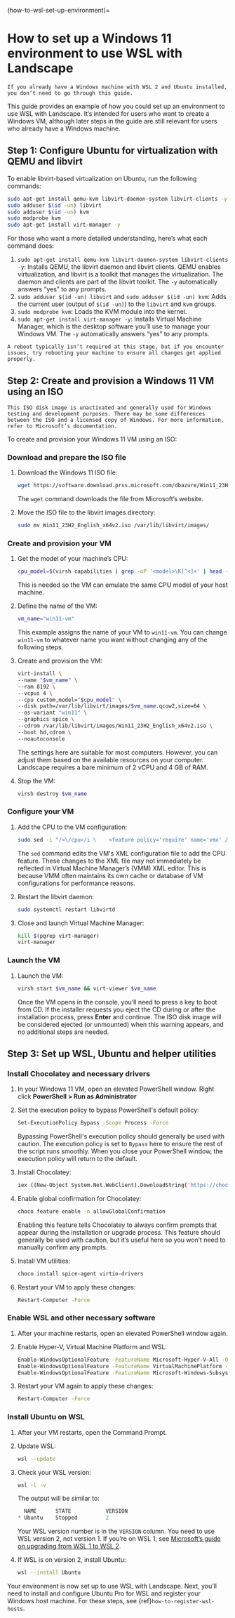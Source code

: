 (how-to-wsl-set-up-environment)=
# How to set up a Windows 11 environment to use WSL with Landscape

```{note}
If you already have a Windows machine with WSL 2 and Ubuntu installed, you don’t need to go through this guide.
```

This guide provides an example of how you could set up an environment to use WSL with Landscape. It’s intended for users who want to create a Windows VM, although later steps in the guide are still relevant for users who already have a Windows machine. 

## Step 1: Configure Ubuntu for virtualization with QEMU and libvirt

To enable libvirt-based virtualization on Ubuntu, run the following commands:

```bash
sudo apt-get install qemu-kvm libvirt-daemon-system libvirt-clients -y
sudo adduser $(id -un) libvirt
sudo adduser $(id -un) kvm
sudo modprobe kvm
sudo apt-get install virt-manager -y
```

For those who want a more detailed understanding, here’s what each command does:

1. `sudo apt-get install qemu-kvm libvirt-daemon-system libvirt-clients -y`: Installs QEMU, the libvirt daemon and libvirt clients. QEMU enables virtualization, and libvirt is a toolkit that manages the virtualization. The daemon and clients are part of the libvirt toolkit. The `-y` automatically answers “yes” to any prompts.
2. `sudo adduser $(id -un) libvirt` and `sudo adduser $(id -un) kvm`: Adds the current user (output of `$(id -un)`) to the `libvirt` and `kvm` groups.
3. `sudo modprobe kvm`: Loads the KVM module into the kernel.
4. `sudo apt-get install virt-manager -y`: Installs Virtual Machine Manager, which is the desktop software you’ll use to manage your Windows VM. The `-y` automatically answers “yes” to any prompts.

```{note}
A reboot typically isn’t required at this stage, but if you encounter issues, try rebooting your machine to ensure all changes get applied properly.
```

## Step 2: Create and provision a Windows 11 VM using an ISO

```{note}
This ISO disk image is unactivated and generally used for Windows testing and development purposes. There may be some differences between the ISO and a licensed copy of Windows. For more information, refer to Microsoft’s documentation.
```

To create and provision your Windows 11 VM using an ISO:

### Download and prepare the ISO file

1. Download the Windows 11 ISO file:
    
    ```bash
    wget https://software.download.prss.microsoft.com/dbazure/Win11_23H2_English_x64v2.iso
    ```
    
    The `wget` command downloads the file from Microsoft’s website.
    
2. Move the ISO file to the libvirt images directory:
    
    ```bash
    sudo mv Win11_23H2_English_x64v2.iso /var/lib/libvirt/images/
    ```
    

### Create and provision your VM

1. Get the model of your machine’s CPU:
    
    ```bash
    cpu_model=$(virsh capabilities | grep -oP '<model>\K[^<]+' | head -n 1)
    ```
    
    This is needed so the VM can emulate the same CPU model of your host machine.
    
2. Define the name of the VM:
    
    ```bash
    vm_name="win11-vm"
    ```
    
    This example assigns the name of your VM to `win11-vm`. You can change `win11-vm` to whatever name you want without changing any of the following steps.
    
3. Create and provision the VM:
    
    ```bash
    virt-install \
    --name "$vm_name" \
    --ram 8192 \
    --vcpus 4 \
    --cpu custom,model="$cpu_model" \
    --disk path=/var/lib/libvirt/images/$vm_name.qcow2,size=64 \
    --os-variant "win11" \
    --graphics spice \
    --cdrom /var/lib/libvirt/images/Win11_23H2_English_x64v2.iso \
    --boot hd,cdrom \
    --noautoconsole
    ```
    
    The settings here are suitable for most computers. However, you can adjust them based on the available resources on your computer. Landscape requires a bare minimum of 2 vCPU and 4 GB of RAM.
    
4. Stop the VM:
    
    ```bash
    virsh destroy $vm_name
    ```
    

### Configure your VM

1. Add the CPU to the VM configuration:
    
    ```bash
    sudo sed -i "/<\/cpu>/i \    <feature policy='require' name='vmx' />" "/etc/libvirt/qemu/${vm_name}.xml"
    ```
    
    The `sed` command edits the VM's XML configuration file to add the CPU feature. These changes to the XML file may not immediately be reflected in Virtual Machine Manager’s (VMM) XML editor. This is because VMM often maintains its own cache or database of VM configurations for performance reasons.
    
2. Restart the libvirt daemon:
    
    ```bash
    sudo systemctl restart libvirtd
    ```
    
3. Close and launch Virtual Machine Manager:
    
    ```bash
    kill $(pgrep virt-manager)
    virt-manager
    ```
    

### Launch the VM

1. Launch the VM:
    
    ```bash
    virsh start $vm_name && virt-viewer $vm_name
    ```
    
    Once the VM opens in the console, you’ll need to press a key to boot from CD. If the installer requests you eject the CD during or after the installation process, press **Enter** and continue. The ISO disk image will be considered ejected (or unmounted) when this warning appears, and no additional steps are needed.
    

## Step 3: Set up WSL, Ubuntu and helper utilities

### Install Chocolatey and necessary drivers

1. In your Windows 11 VM, open an elevated PowerShell window. Right click **PowerShell > Run as Administrator**
2. Set the execution policy to bypass PowerShell's default policy:
    
    ```bash
    Set-ExecutionPolicy Bypass -Scope Process -Force
    ```
    
    Bypassing PowerShell's execution policy should generally be used with caution. The execution policy is set to `Bypass` here to ensure the rest of the script runs smoothly. When you close your PowerShell window, the execution policy will return to the default.
    
3.  Install Chocolatey:
    
    ```bash
    iex ((New-Object System.Net.WebClient).DownloadString('https://chocolatey.org/install.ps1'))
    ```
    
4. Enable global confirmation for Chocolatey:
    
    ```bash
    choco feature enable -n allowGlobalConfirmation
    ```
    
    Enabling this feature tells Chocolatey to always confirm prompts that appear during the installation or upgrade process. This feature should generally be used with caution, but it’s useful here so you won’t need to manually confirm any prompts.
    
5. Install VM utilities:
    
    ```bash
    choco install spice-agent virtio-drivers
    ```
    
6. Restart your VM to apply these changes:
    
    ```bash
    Restart-Computer -Force
    ```
    

### Enable WSL and other necessary software

1. After your machine restarts, open an elevated PowerShell window again.
2. Enable Hyper-V, Virtual Machine Platform and WSL:
    
    ```bash
    Enable-WindowsOptionalFeature -FeatureName Microsoft-Hyper-V-All -Online -NoRestart
    Enable-WindowsOptionalFeature -FeatureName VirtualMachinePlatform -Online -NoRestart
    Enable-WindowsOptionalFeature -FeatureName Microsoft-Windows-Subsystem-Linux -Online -NoRestart
    ```
    
3. Restart your VM again to apply these changes:
    
    ```bash
    Restart-Computer -Force
    ```
    

### Install Ubuntu on WSL

1. After your VM restarts, open the Command Prompt.
2. Update WSL:
    
    ```bash
    wsl --update
    ```
    
3. Check your WSL version:
    
    ```bash
    wsl -l -v
    ```
    
    The output will be similar to:
    
    ```powershell
      NAME      STATE           VERSION
    * Ubuntu    Stopped         2
    ```
    
    Your WSL version number is in the `VERSION` column. You need to use WSL version 2, not version 1. If you’re on WSL 1, see [Microsoft’s guide on upgrading from WSL 1 to WSL 2](https://learn.microsoft.com/en-us/windows/wsl/install#upgrade-version-from-wsl-1-to-wsl-2).
    
4. If WSL is on version 2, install Ubuntu:
    
    ```bash
    wsl --install Ubuntu
    ```
    

Your environment is now set up to use WSL with Landscape. Next, you’ll need to install and configure Ubuntu Pro for WSL and register your Windows host machine. For these steps, see {ref}`how-to-register-wsl-hosts`.

